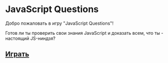 # JavaScript Questions

Добро пожаловать в игру "JavaScript Questions"!

Готов ли ты проверить свои знания JavaScript и доказать всем, что ты - настоящий JS-ниндзя?

## [Играть](https://questions-javascript.netlify.app/)